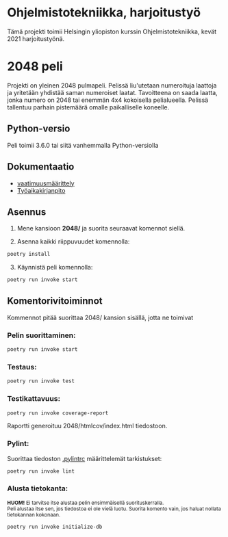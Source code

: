 # Ohjelmistotekniikka, harjoitustyö

Tämä projekti toimii Helsingin yliopiston kurssin Ohjelmistotekniikka, kevät 2021 harjoitustyönä.

# 2048 peli
Projekti on yleinen 2048 pulmapeli. Pelissä liu'utetaan numeroituja laattoja ja yritetään yhdistää saman numeroiset laatat. Tavoitteena on saada laatta, jonka numero on 2048 tai enemmän 4x4 kokoisella pelialueella. Pelissä tallentuu parhain pistemäärä omalle paikalliselle koneelle.

## Python-versio
Peli toimii 3.6.0 tai siitä vanhemmalla Python-versiolla

## Dokumentaatio
- [vaatimuusmäärittely](./dokumentaatio/vaatimusmaarittely.md)
- [Työaikakirjanpito](./dokumentaatio/tuntikirjanpito.md)

## Asennus

1. Mene kansioon **2048/** ja suorita seuraavat komennot siellä.


2. Asenna kaikki riippuvuudet komennolla:

```bash
poetry install
```

3. Käynnistä peli komennolla:

```bash
poetry run invoke start
```

## Komentorivitoiminnot
Kommennot pitää suorittaa 2048/ kansion sisällä, jotta ne toimivat

### Pelin suorittaminen:
```bash
poetry run invoke start
```
### Testaus:
```bash
poetry run invoke test
```
### Testikattavuus:
```bash
poetry run invoke coverage-report
```
Raportti generoituu 2048/htmlcov/index.html tiedostoon.

### Pylint:
Suorittaa tiedoston [.pylintrc](./2048/.pylintrc) määrittelemät tarkistukset:
```bash
poetry run invoke lint
```

### Alusta tietokanta:
<sub>**HUOM!** Ei tarvitse itse alustaa pelin ensimmäisellä suorituskerralla.</sub>  
<sub>Peli alustaa itse sen, jos tiedostoa ei ole vielä luotu. Suorita komento vain, jos haluat nollata tietokannan kokonaan.</sub>

```bash
poetry run invoke initialize-db
```
